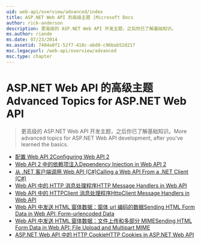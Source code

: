 ```yaml
---
uid: web-api/overview/advanced/index
title: ASP.NET Web API 的高级主题 |Microsoft Docs
author: rick-anderson
description: 更高级的 ASP.NET Web API 开发主题，之后你已了解基础知识。
ms.author: riande
ms.date: 07/23/2014
ms.assetid: 7404a0f1-52f7-410c-abd0-c96bab52d217
msc.legacyurl: /web-api/overview/advanced
msc.type: chapter
---
```

<a name="advanced-topics-for-aspnet-web-api"></a><span data-ttu-id="05188-103">ASP.NET Web API 的高级主题</span><span class="sxs-lookup"><span data-stu-id="05188-103">Advanced Topics for ASP.NET Web API</span></span>
====================
> <span data-ttu-id="05188-104">更高级的 ASP.NET Web API 开发主题，之后你已了解基础知识。</span><span class="sxs-lookup"><span data-stu-id="05188-104">More advanced topics for ASP.NET Web API development, after you've learned the basics.</span></span>


- [<span data-ttu-id="05188-105">配置 Web API 2</span><span class="sxs-lookup"><span data-stu-id="05188-105">Configuring Web API 2</span></span>](configuring-aspnet-web-api.md)
- [<span data-ttu-id="05188-106">Web API 2 中的依赖项注入</span><span class="sxs-lookup"><span data-stu-id="05188-106">Dependency Injection in Web API 2</span></span>](dependency-injection.md)
- [<span data-ttu-id="05188-107">从 .NET 客户端调用 Web API (C#)</span><span class="sxs-lookup"><span data-stu-id="05188-107">Calling a Web API From a .NET Client (C#)</span></span>](calling-a-web-api-from-a-net-client.md)
- [<span data-ttu-id="05188-108">Web API 中的 HTTP 消息处理程序</span><span class="sxs-lookup"><span data-stu-id="05188-108">HTTP Message Handlers in Web API</span></span>](http-message-handlers.md)
- [<span data-ttu-id="05188-109">Web API 中的 HTTPClient 消息处理程序</span><span class="sxs-lookup"><span data-stu-id="05188-109">HttpClient Message Handlers in Web API</span></span>](httpclient-message-handlers.md)
- [<span data-ttu-id="05188-110">Web API 中发送 HTML 窗体数据：窗体 url 编码的数据</span><span class="sxs-lookup"><span data-stu-id="05188-110">Sending HTML Form Data in Web API: Form-urlencoded Data</span></span>](sending-html-form-data-part-1.md)
- [<span data-ttu-id="05188-111">Web API 中发送 HTML 窗体数据：文件上传和多部分 MIME</span><span class="sxs-lookup"><span data-stu-id="05188-111">Sending HTML Form Data in Web API: File Upload and Multipart MIME</span></span>](sending-html-form-data-part-2.md)
- [<span data-ttu-id="05188-112">ASP.NET Web API 中的 HTTP Cookie</span><span class="sxs-lookup"><span data-stu-id="05188-112">HTTP Cookies in ASP.NET Web API</span></span>](http-cookies.md)
